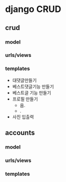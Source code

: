 # django CRUD

## crud

### model

### urls/views

### templates

- 대댓글만들기
- 베스트댓글기능 만들기
- 베스트글 기능 만들기
- 프로필 만들기
  - 음.
  - .
- 사진 입출력

## accounts

### model

### urls/views

### templates